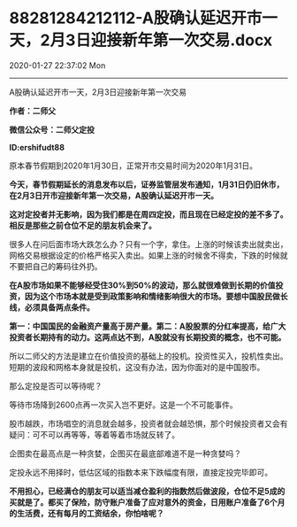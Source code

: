# 88281284212112-A股确认延迟开市一天，2月3日迎接新年第一次交易.docx

2020-01-27 22:37:02 Mon

----

A股确认延迟开市一天，2月3日迎接新年第一次交易

__作者：二师父__

__微信公众号：二师父定投__

__ID:ershifudt88__

原本春节假期到2020年1月30日，正常开市交易时间为2020年1月31日。

__今天，春节假期延长的消息发布以后，证券监管层发布通知，1月31日仍旧休市，在2月3日开市迎接新年第一次交易，A股确认延迟开市一天。__

__这对定投者并无影响，因为我们都是在周四定投，而且现在已经定投的差不多了。相反是那些之前仓位不足的朋友机会来了。__

很多人在问后面市场大跌怎么办？只有一个字，拿住。上涨的时候该卖出就卖出，网格交易根据设定的价格严格买入卖出。如果上涨的时候舍不得卖，下跌的时候就不要把自己的筹码往外扔。

__在A股市场如果不能够经受住30%到50%的波动，那么就很难做到长期的价值投资，因为这个市场本就是受到政策影响和情绪影响很大的市场。要想中国股民做长线，必须具备两点条件。__

__第一：中国国民的金融资产量高于房产量。第二：A股股票的分红率提高，给广大投资者长期持有的动力。这两点达不到，A股就没有长期投资的概念，也不可能。__

所以二师父的方法是建立在价值投资的基础上的投机。投资性买入，投机性卖出。短期的波段和网格本身就是投机，这没有办法，因为你面对的是中国股市。

那么定投是否可以等待呢？

等待市场降到2600点再一次买入岂不更好。这是一个不可能事件。

股市越跌，市场唱空的消息就会越多，投资者就会越恐惧，那个时候投资者又会有疑问：可不可以再等等，等着等着市场就反转了。

企图卖在最高点是一种贪婪，企图买在最底部难道不是一种贪婪吗？

定投永远不用择时，低估区域的指数本来下跌幅度有限，直接定投完毕即可。

__不用担心，已经满仓的朋友可以适当减仓盈利的指数然后做波段，仓位不足5成的买就是了。都买了保险，防守账户准备了应对意外的资金，日用账户准备了6个月的生活费，还有每月的工资结余，你怕啥呢？__

